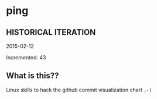# ping

## HISTORICAL ITERATION
2015-02-12

Incremented: 43

## What is this?? 
Linux skills to hack the github commit visualization chart `;-)`
